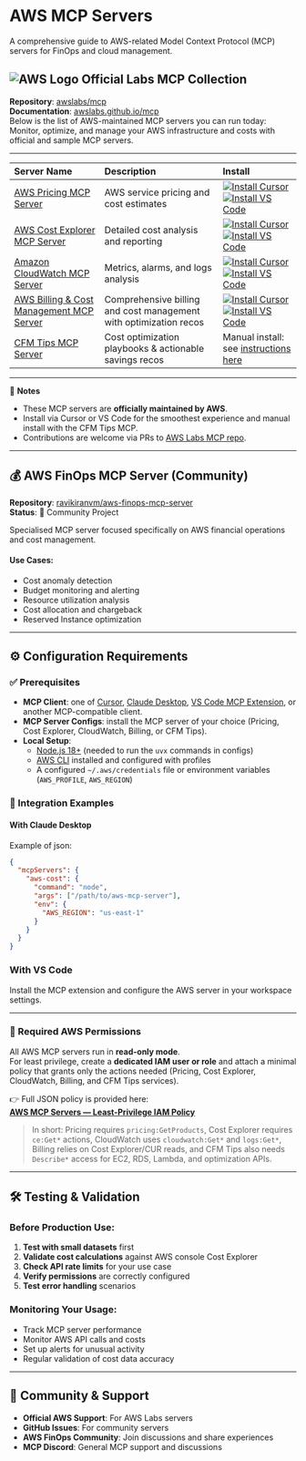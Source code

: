 # AWS MCP Servers

A comprehensive guide to AWS-related Model Context Protocol (MCP) servers for FinOps and cloud management.

## ![AWS Logo](https://www.vectorlogo.zone/logos/amazon_aws/amazon_aws-icon.svg) Official Labs MCP Collection

**Repository**: [awslabs/mcp](https://github.com/awslabs/mcp)  
**Documentation**: [awslabs.github.io/mcp](https://awslabs.github.io/mcp/)  
Below is the list of AWS-maintained MCP servers you can run today: Monitor, optimize, and manage your AWS infrastructure and costs with official and sample MCP servers.

---




| **Server Name** | **Description** | **Install** |
|:----------------|:----------------|:-------------|
| [AWS Pricing MCP Server](https://awslabs.github.io/mcp/servers/aws-pricing-mcp-server/) | AWS service pricing and cost estimates | [![Install Cursor](https://img.shields.io/badge/Install-Cursor-red?logo=cursor&logoColor=white)](https://cursor.com/en/install-mcp?name=awslabs.aws-pricing-mcp-server&config=ewogICAgImNvbW1hbmQiOiAidXZ4IGF3c2xhYnMuYXdzLXByaWNpbmctbWNwLXNlcnZlckBsYXRlc3QiLAogICAgImVudiI6IHsKICAgICAgIkZBU1RNQ1BfTE9HX0xFVkVMIjogIkVSUk9SIiwKICAgICAgIkFXU19QUk9GSUxFIjogInlvdXItYXdzLXByb2ZpbGUiLAogICAgICAiQVdTX1JFR0lPTiI6ICJ1cy1lYXN0LTEiCiAgICB9LAogICAgImRpc2FibGVkIjogZmFsc2UsCiAgICAiYXV0b0FwcHJvdmUiOiBbXQogIH0K) <br> [![Install VS Code](https://img.shields.io/badge/Install-VS%20Code-blue?logo=visualstudiocode&logoColor=white)](https://insiders.vscode.dev/redirect/mcp/install?name=AWS%20Pricing%20MCP%20Server&config=%7B%22command%22%3A%22uvx%22%2C%22args%22%3A%5B%22awslabs.aws-pricing-mcp-server%40latest%22%5D%2C%22env%22%3A%7B%22FASTMCP_LOG_LEVEL%22%3A%22ERROR%22%2C%22AWS_PROFILE%22%3A%22your-aws-profile%22%2C%22AWS_REGION%22%3A%22us-east-1%22%7D%2C%22disabled%22%3Afalse%2C%22autoApprove%22%3A%5B%5D%7D) |
| [AWS Cost Explorer MCP Server](https://awslabs.github.io/mcp/servers/cost-explorer-mcp-server/) | Detailed cost analysis and reporting | [![Install Cursor](https://img.shields.io/badge/Install-Cursor-red?logo=cursor&logoColor=white)](https://cursor.com/en/install-mcp?name=awslabs.cost-explorer-mcp-server&config=eyJjb21tYW5kIjoidXZ4IGF3c2xhYnMuY29zdC1leHBsb3Jlci1tY3Atc2VydmVyQGxhdGVzdCIsImVudiI6eyJBV1NfUFJPRklMRSI6InlvdXItYXdzLXByb2ZpbGUiLCJBV1NfUkVHSU9OIjoidXMtZWFzdC0xIiwiRkFTVE1DUF9MT0dfTEVWRUwiOiJFUlJPUiJ9LCJkaXNhYmxlZCI6ZmFsc2UsImF1dG9BcHByb3ZlIjpbXX0%3D) <br> [![Install VS Code](https://img.shields.io/badge/Install-VS%20Code-blue?logo=visualstudiocode&logoColor=white)](https://insiders.vscode.dev/redirect/mcp/install?name=Cost%20Explorer%20MCP%20Server&config=%7B%22command%22%3A%22uvx%22%2C%22args%22%3A%5B%22awslabs.cost-explorer-mcp-server%40latest%22%5D%2C%22env%22%3A%7B%22AWS_PROFILE%22%3A%22your-aws-profile%22%2C%22AWS_REGION%22%3A%22us-east-1%22%2C%22FASTMCP_LOG_LEVEL%22%3A%22ERROR%22%7D%2C%22disabled%22%3Afalse%2C%22autoApprove%22%3A%5B%5D%7D) |
| [Amazon CloudWatch MCP Server](https://awslabs.github.io/mcp/servers/aws-cloudwatch-mcp-server/) | Metrics, alarms, and logs analysis | [![Install Cursor](https://img.shields.io/badge/Install-Cursor-red?logo=cursor&logoColor=white)](https://cursor.com/en/install-mcp?name=awslabs.cloudwatch-mcp-server&config=ewogICAgImF1dG9BcHByb3ZlIjogW10sCiAgICAiZGlzYWJsZWQiOiBmYWxzZSwKICAgICJjb21tYW5kIjogInV2eCBhd3NsYWJzLmNsb3Vkd2F0Y2gtbWNwLXNlcnZlckBsYXRlc3QiLAogICAgImVudiI6IHsKICAgICAgIkFXU19QUk9GSUxFIjogIltUaGUgQVdTIFByb2ZpbGUgTmFtZSB0byB1c2UgZm9yIEFXUyBhY2Nlc3NdIiwKICAgICAgIkZBU1RNQ1BfTE9HX0xFVkVMIjogIkVSUk9SIgogICAgfSwKICAgICJ0cmFuc3BvcnRUeXBlIjogInN0ZGlvIgp9) <br> [![Install VS Code](https://img.shields.io/badge/Install-VS%20Code-blue?logo=visualstudiocode&logoColor=white)](https://insiders.vscode.dev/redirect/mcp/install?name=CloudWatch%20MCP%20Server&config=%7B%22autoApprove%22%3A%5B%5D%2C%22disabled%22%3Afalse%2C%22command%22%3A%22uvx%22%2C%22args%22%3A%5B%22awslabs.cloudwatch-mcp-server%40latest%22%5D%2C%22env%22%3A%7B%22AWS_PROFILE%22%3A%22%5BThe%20AWS%20Profile%20Name%20to%20use%20for%20AWS%20access%5D%22%2C%22FASTMCP_LOG_LEVEL%22%3A%22ERROR%22%7D%2C%22transportType%22%3A%22stdio%22%7D) |
| [AWS Billing & Cost Management MCP Server](https://awslabs.github.io/mcp/servers/billing-cost-management-mcp-server/) | Comprehensive billing and cost management with optimization recos | [![Install Cursor](https://img.shields.io/badge/Install-Cursor-red?logo=cursor&logoColor=white)](https://cursor.com/en/install-mcp?name=awslabs.billing-cost-management-mcp-server&config=ewogICAgImNvbW1hbmQiOiAidXZ4IGF3c2xhYnMuYmlsbGluZy1jb3N0LW1hbmFnZW1lbnQtbWNwLXNlcnZlckBsYXRlc3QiLAogICAgImVudiI6IHsKICAgICAgIkZBU1RNQ1BfTE9HX0xFVkVMIjogIkVSUk9SIiwKICAgICAgIkFXU19QUk9GSUxFIjogInlvdXItYXdzLXByb2ZpbGUiLAogICAgICAiQVdTX1JFR0lPTiI6ICJ1cy1lYXN0LTEiCiAgICB9LAogICAgImRpc2FibGVkIjogZmFsc2UsCiAgICAiYXV0b0FwcHJvdmUiOiBbXQogIH0K) <br> [![Install VS Code](https://img.shields.io/badge/Install-VS%20Code-blue?logo=visualstudiocode&logoColor=white)](https://insiders.vscode.dev/redirect/mcp/install?name=AWS%20Billing%20and%20Cost%20Management%20MCP%20Server&config=%7B%22command%22%3A%22uvx%22%2C%22args%22%3A%5B%22awslabs.billing-cost-management-mcp-server%40latest%22%5D%2C%22env%22%3A%7B%22FASTMCP_LOG_LEVEL%22%3A%22ERROR%22%2C%22AWS_PROFILE%22%3A%22your-aws-profile%22%2C%22AWS_REGION%22%3A%22us-east-1%22%7D%2C%22disabled%22%3Afalse%2C%22autoApprove%22%3A%5B%5D%7D) |
| [CFM Tips MCP Server](https://github.com/aws-samples/sample-cfm-tips-mcp) | Cost optimization playbooks & actionable savings recos | Manual install: see [instructions here](https://github.com/aws-samples/sample-cfm-tips-mcp#installation) |

---

📝 **Notes**
- These MCP servers are **officially maintained by AWS**.  
- Install via Cursor or VS Code for the smoothest experience and manual install with the CFM Tips MCP.  
- Contributions are welcome via PRs to [AWS Labs MCP repo](https://github.com/awslabs/mcp). 
---



## 💰 AWS FinOps MCP Server (Community)

**Repository**: [ravikiranvm/aws-finops-mcp-server](https://github.com/ravikiranvm/aws-finops-mcp-server)  
**Status**: 🧪 Community Project

Specialised MCP server focused specifically on AWS financial operations and cost management.


#### Use Cases:
- Cost anomaly detection
- Budget monitoring and alerting
- Resource utilization analysis
- Cost allocation and chargeback
- Reserved Instance optimization

---



## ⚙️ Configuration Requirements

### ✅ Prerequisites
- **MCP Client**: one of [Cursor](https://cursor.com), [Claude Desktop](https://modelcontextprotocol.io/clients/claude), [VS Code MCP Extension](https://marketplace.visualstudio.com/items?itemName=aws), or another MCP-compatible client.  
- **MCP Server Configs**: install the MCP server of your choice (Pricing, Cost Explorer, CloudWatch, Billing, or CFM Tips).  
- **Local Setup**:
  - [Node.js 18+](https://nodejs.org) (needed to run the `uvx` commands in configs)  
  - [AWS CLI](https://docs.aws.amazon.com/cli/latest/userguide/getting-started-install.html) installed and configured with profiles  
  - A configured `~/.aws/credentials` file or environment variables (`AWS_PROFILE`, `AWS_REGION`)  



### 🔧 Integration Examples

#### With Claude Desktop
Example of json: 

```json
{
  "mcpServers": {
    "aws-cost": {
      "command": "node",
      "args": ["/path/to/aws-mcp-server"],
      "env": {
        "AWS_REGION": "us-east-1"
      }
    }
  }
}
```

### With VS Code
Install the MCP extension and configure the AWS server in your workspace settings.

---



### 🔐 Required AWS Permissions

All AWS MCP servers run in **read-only mode**.  
For least privilege, create a **dedicated IAM user or role** and attach a minimal policy that grants only the actions needed (Pricing, Cost Explorer, CloudWatch, Billing, and CFM Tips services).  

👉 Full JSON policy is provided here:  
[**AWS MCP Servers — Least-Privilege IAM Policy**](../tooling-governance/security-privileges-aws.md)  

> In short: Pricing requires `pricing:GetProducts`, Cost Explorer requires `ce:Get*` actions, CloudWatch uses `cloudwatch:Get*` and `logs:Get*`, Billing relies on Cost Explorer/CUR reads, and CFM Tips also needs `Describe*` access for EC2, RDS, Lambda, and optimization APIs.

---



## 🛠️ Testing & Validation

### Before Production Use:
1. **Test with small datasets** first
2. **Validate cost calculations** against AWS console Cost Explorer
3. **Check API rate limits** for your use case
4. **Verify permissions** are correctly configured
5. **Test error handling** scenarios

### Monitoring Your Usage:
- Track MCP server performance
- Monitor AWS API calls and costs
- Set up alerts for unusual activity
- Regular validation of cost data accuracy

---



## 🤝 Community & Support

- **Official AWS Support**: For AWS Labs servers
- **GitHub Issues**: For community servers
- **AWS FinOps Community**: Join discussions and share experiences
- **MCP Discord**: General MCP support and discussions

